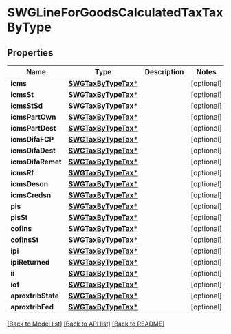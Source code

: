 # SWGLineForGoodsCalculatedTaxTaxByType

## Properties
Name | Type | Description | Notes
------------ | ------------- | ------------- | -------------
**icms** | [**SWGTaxByTypeTax***](SWGTaxByTypeTax.md) |  | [optional] 
**icmsSt** | [**SWGTaxByTypeTax***](SWGTaxByTypeTax.md) |  | [optional] 
**icmsStSd** | [**SWGTaxByTypeTax***](SWGTaxByTypeTax.md) |  | [optional] 
**icmsPartOwn** | [**SWGTaxByTypeTax***](SWGTaxByTypeTax.md) |  | [optional] 
**icmsPartDest** | [**SWGTaxByTypeTax***](SWGTaxByTypeTax.md) |  | [optional] 
**icmsDifaFCP** | [**SWGTaxByTypeTax***](SWGTaxByTypeTax.md) |  | [optional] 
**icmsDifaDest** | [**SWGTaxByTypeTax***](SWGTaxByTypeTax.md) |  | [optional] 
**icmsDifaRemet** | [**SWGTaxByTypeTax***](SWGTaxByTypeTax.md) |  | [optional] 
**icmsRf** | [**SWGTaxByTypeTax***](SWGTaxByTypeTax.md) |  | [optional] 
**icmsDeson** | [**SWGTaxByTypeTax***](SWGTaxByTypeTax.md) |  | [optional] 
**icmsCredsn** | [**SWGTaxByTypeTax***](SWGTaxByTypeTax.md) |  | [optional] 
**pis** | [**SWGTaxByTypeTax***](SWGTaxByTypeTax.md) |  | [optional] 
**pisSt** | [**SWGTaxByTypeTax***](SWGTaxByTypeTax.md) |  | [optional] 
**cofins** | [**SWGTaxByTypeTax***](SWGTaxByTypeTax.md) |  | [optional] 
**cofinsSt** | [**SWGTaxByTypeTax***](SWGTaxByTypeTax.md) |  | [optional] 
**ipi** | [**SWGTaxByTypeTax***](SWGTaxByTypeTax.md) |  | [optional] 
**ipiReturned** | [**SWGTaxByTypeTax***](SWGTaxByTypeTax.md) |  | [optional] 
**ii** | [**SWGTaxByTypeTax***](SWGTaxByTypeTax.md) |  | [optional] 
**iof** | [**SWGTaxByTypeTax***](SWGTaxByTypeTax.md) |  | [optional] 
**aproxtribState** | [**SWGTaxByTypeTax***](SWGTaxByTypeTax.md) |  | [optional] 
**aproxtribFed** | [**SWGTaxByTypeTax***](SWGTaxByTypeTax.md) |  | [optional] 

[[Back to Model list]](../README.md#documentation-for-models) [[Back to API list]](../README.md#documentation-for-api-endpoints) [[Back to README]](../README.md)


